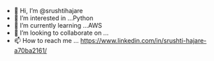 - 👋 Hi, I’m @srushtihajare
- 👀 I’m interested in ...Python
- 🌱 I’m currently learning ...AWS
- 💞️ I’m looking to collaborate on ...
- 📫 How to reach me ... https://www.linkedin.com/in/srushti-hajare-a70ba2161/

<!---
srushtihajare/srushtihajare is a ✨ special ✨ repository because its `README.md` (this file) appears on your GitHub profile.
You can click the Preview link to take a look at your changes.
--->
